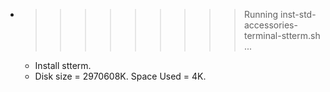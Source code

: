 * >>>>>>>>> Running inst-std-accessories-terminal-stterm.sh ...
  * Install stterm.
  * Disk size = 2970608K. Space Used = 4K.
